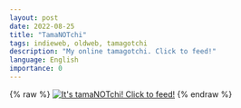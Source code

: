 ```yaml
---
layout: post
date: 2022-08-25
title: "TamaNOTchi"
tags: indieweb, oldweb, tamagotchi
description: "My online tamagotchi. Click to feed!"
language: English
importance: 0
---
```


{% raw %} <a href="http://tamanotchi.world/2527c"><img src="http://tamanotchi.world/i/2527" alt="It's tamaNOTchi! Click to feed!"></a> {% endraw %} 